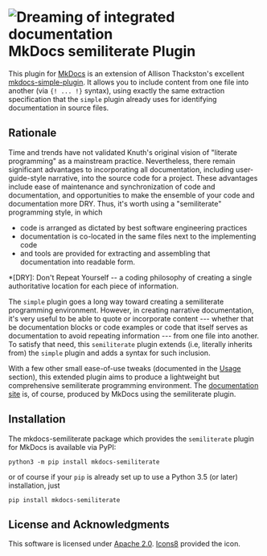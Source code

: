 # ![Dreaming of integrated documentation](assets/icons8-ask-question-100.png) MkDocs semiliterate Plugin

This plugin for [MkDocs](http://mkdocs.org) is an extension of Allison Thackston's excellent [mkdocs-simple-plugin](https://athackst.github.io/mkdocs-simple-plugin). It allows you to include content from one file into another (via `{! ... !}` syntax), using exactly the same extraction specification that the `simple` plugin already uses for identifying documentation in source files.
<!-- repo: --><!-- site: The current version of mkdocs-semiliterate is {! setup.cfg { extract: {start: name}, terminate: '(\d*\.\d*\.\d*)', ensurelines: false} !}. -->

## Rationale

Time and trends have not validated Knuth's original vision of "literate programming" as a mainstream practice. Nevertheless, there remain significant advantages to incorporating all documentation, including user-guide-style narrative, into the source code for a project. These advantages include ease of maintenance and synchronization of code and documentation, and opportunities to make the ensemble of your code and documentation more DRY. Thus, it's worth using a "semiliterate" programming style, in which

* code is arranged as dictated by best software engineering practices
* documentation is co-located in the same files next to the implementing code
* and tools are provided for extracting and assembling that documentation into readable form.

*[DRY]: Don't Repeat Yourself -- a coding philosophy of creating a single authoritative location for each piece of information.

The `simple` plugin goes a long way toward creating a semiliterate programming environment. However, in creating narrative documentation, it's very useful to be able to quote or incorporate content --- whether that be documentation blocks or code examples or code that itself serves as documentation to avoid repeating information --- from one file into another. To satisfy that need, this `semiliterate` plugin extends (i.e, literally inherits from) the `simple` plugin and adds a syntax for such inclusion.

With a few other small ease-of-use tweaks (documented in the <!-- repo: -->[Usage](http://studioinfinity.org/semiliterate/mkdocs_semiliterate/plugin)<!-- site:[Usage](mkdocs_semiliterate/plugin.md) --> section),
this extended plugin aims to produce a lightweight but comprehensive semiliterate programming environment. <!-- repo: -->The [documentation site](http://studioinfinity.org/semiliterate)<!-- site:This documentation site --> is, of course, produced by MkDocs using the semiliterate plugin.

## Installation

The mkdocs-semiliterate package which provides the `semiliterate` plugin for MkDocs is available via PyPI:

`python3 -m pip install mkdocs-semiliterate`

or of course if your `pip` is already set up to use a Python 3.5 (or later) installation, just

`pip install mkdocs-semiliterate`

## License and Acknowledgments

This software is licensed under [Apache 2.0](LICENSE). [Icons8](https://icons8.com/icon/115368/ask-question) provided the icon.
